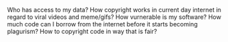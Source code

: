 Who has access to my data?
How copyright works in current day internet in regard to viral videos and meme/gifs?
How vurnerable is my software?
How much code can I borrow from the internet before it starts becoming plagurism?
How to copyright code in way that is fair?